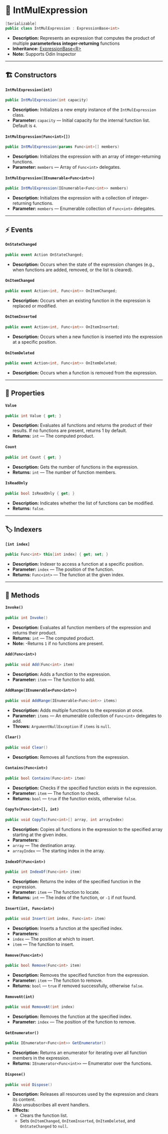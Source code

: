 # 🧩 IntMulExpression

```csharp
[Serializable]
public class IntMulExpression : ExpressionBase<int>
```

- **Description:** Represents an expression that computes the product of multiple
  <b>parameterless integer-returning</b> functions
- **Inheritance:** [ExpressionBase&lt;R&gt;](ExpressionBase.md)
- **Note:** Supports Odin Inspector

---

## 🏗️ Constructors

#### `IntMulExpression(int)`

```csharp
public IntMulExpression(int capacity)
```

- **Description:** Initializes a new empty instance of the `IntMulExpression` class.
- **Parameter:** `capacity` — Initial capacity for the internal function list. Default is `4`.

#### `IntMulExpression(Func<int>[])`

```csharp
public IntMulExpression(params Func<int>[] members)
```

- **Description:** Initializes the expression with an array of integer-returning functions.
- **Parameter:** `members` — Array of `Func<int>` delegates.

#### `IntMulExpression(IEnumerable<Func<int>>)`

```csharp
public IntMulExpression(IEnumerable<Func<int>> members)
```

- **Description:** Initializes the expression with a collection of integer-returning functions.
- **Parameter:** `members` — Enumerable collection of `Func<int>` delegates.

---

## ⚡ Events

#### `OnStateChanged`

```csharp
public event Action OnStateChanged;
```

- **Description:** Occurs when the state of the expression changes (e.g., when functions are added, removed, or the list
  is cleared).

#### `OnItemChanged`

```csharp
public event Action<int, Func<int>> OnItemChanged;
```

- **Description:** Occurs when an existing function in the expression is replaced or modified.

#### `OnItemInserted`

```csharp
public event Action<int, Func<int>> OnItemInserted;
```

- **Description:** Occurs when a new function is inserted into the expression at a specific position.

#### `OnItemDeleted`

```csharp
public event Action<int, Func<int>> OnItemDeleted;
```

- **Description:** Occurs when a function is removed from the expression.

---

## 🔑 Properties

#### `Value`

```csharp
public int Value { get; }
```

- **Description:** Evaluates all functions and returns the product of their results.
  If no functions are present, returns 1 by default.
- **Returns:** `int` — The computed product.

#### `Count`

```csharp
public int Count { get; }
```

- **Description:** Gets the number of functions in the expression.
- **Returns:** `int` — The number of function members.

#### `IsReadOnly`

```csharp
public bool IsReadOnly { get; }
```

- **Description:** Indicates whether the list of functions can be modified.
- **Returns:** `false`.

---

## 🏷️ Indexers

#### `[int index]`

```csharp
public Func<int> this[int index] { get; set; }
```

- **Description:** Indexer to access a function at a specific position.
- **Parameter:** `index` — The position of the function.
- **Returns:** `Func<int>` — The function at the given index.

---

## 🏹 Methods

#### `Invoke()`

```csharp
public int Invoke()
```

- **Description:** Evaluates all function members of the expression and returns their product.
- **Returns:** `int` — The computed product.
- **Note:** -Returns `1` if no functions are present.

#### `Add(Func<int>)`

```csharp
public void Add(Func<int> item)
```

- **Description:** Adds a function to the expression.
- **Parameter:** `item` — The function to add.

#### `AddRange(IEnumerable<Func<int>>)`

```csharp
public void AddRange(IEnumerable<Func<int>> items)
```

- **Description:** Adds multiple functions to the expression at once.
- **Parameter:** `items` — An enumerable collection of `Func<int>` delegates to add.
- **Throws:** `ArgumentNullException` if `items` is `null`.

#### `Clear()`

```csharp
public void Clear()
```

- **Description:** Removes all functions from the expression.

#### `Contains(Func<int>)`

```csharp
public bool Contains(Func<int> item)
```

- **Description:** Checks if the specified function exists in the expression.
- **Parameter:** `item` — The function to check.
- **Returns:** `bool` — `true` if the function exists, otherwise `false`.

#### `CopyTo(Func<int>[], int)`

```csharp
public void CopyTo(Func<int>[] array, int arrayIndex)
```

- **Description:** Copies all functions in the expression to the specified array starting at the given index.
- **Parameters:**
- `array` — The destination array.
- `arrayIndex` — The starting index in the array.

#### `IndexOf(Func<int>)`

```csharp
public int IndexOf(Func<int> item)
```

- **Description:** Returns the index of the specified function in the expression.
- **Parameter:** `item` — The function to locate.
- **Returns:** `int` — The index of the function, or `-1` if not found.

#### `Insert(int, Func<int>)`

```csharp
public void Insert(int index, Func<int> item)
```

- **Description:** Inserts a function at the specified index.
- **Parameters:**
- `index` — The position at which to insert.
- `item` — The function to insert.

#### `Remove(Func<int>)`

```csharp
public bool Remove(Func<int> item)
```

- **Description:** Removes the specified function from the expression.
- **Parameter:** `item` — The function to remove.
- **Returns:** `bool` — `true` if removed successfully, otherwise `false`.

#### `RemoveAt(int)`

```csharp
public void RemoveAt(int index)
```

- **Description:** Removes the function at the specified index.
- **Parameter:** `index` — The position of the function to remove.

#### `GetEnumerator()`

```csharp
public IEnumerator<Func<int>> GetEnumerator()
```

- **Description:** Returns an enumerator for iterating over all function members in the expression.
- **Returns:** `IEnumerator<Func<int>>` — Enumerator over the functions.

#### `Dispose()`

```csharp
public void Dispose()
```

- **Description:** Releases all resources used by the expression and clears its content.  
  Also unsubscribes all event handlers.
- **Effects:**
    - Clears the function list.
    - Sets `OnItemChanged`, `OnItemInserted`, `OnItemDeleted`, and `OnStateChanged` to `null`.